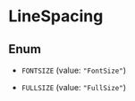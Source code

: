 
# LineSpacing

## Enum


* `FONTSIZE` (value: `"FontSize"`)

* `FULLSIZE` (value: `"FullSize"`)



